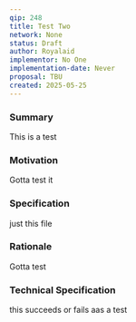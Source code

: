 ```yaml
---
qip: 248
title: Test Two
network: None
status: Draft
author: Royalaid
implementor: No One
implementation-date: Never
proposal: TBU
created: 2025-05-25
---
```


### Summary

This is a test

### Motivation

Gotta test it

### Specification

just this file

### Rationale

Gotta test

### Technical Specification

this succeeds or fails aas a test